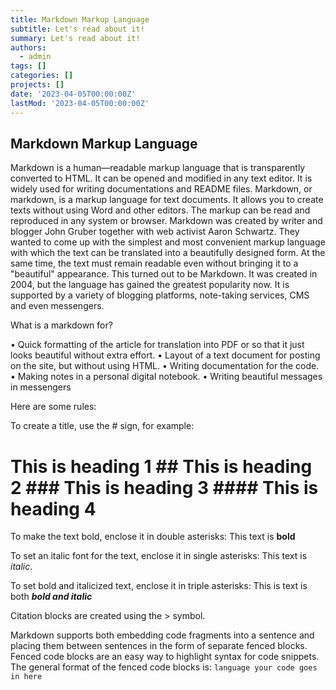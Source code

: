 ```yaml
---
title: Markdown Markup Language
subtitle: Let's read about it!
summary: Let's read about it!
authors:
  - admin
tags: []
categories: []
projects: []
date: '2023-04-05T00:00:00Z'
lastMod: '2023-04-05T00:00:00Z'
---
```


## Markdown Markup Language

Markdown is a human—readable markup language that is transparently converted to HTML. It can be opened and modified in any text editor. It is widely used for writing documentations and README files. Markdown, or markdown, is a markup language for text documents. It allows you to create texts without using Word and other editors. The markup can be read and reproduced in any system or browser. Markdown was created by writer and blogger John Gruber together with web activist Aaron Schwartz. They wanted to come up with the simplest and most convenient markup language with which the text can be translated into a beautifully designed form. At the same time, the text must remain readable even without bringing it to a "beautiful" appearance. This turned out to be Markdown. It was created in 2004, but the language has gained the greatest popularity now. It is supported by a variety of blogging platforms, note-taking services, CMS and even messengers.

What is a markdown for?

• Quick formatting of the article for translation into PDF or so that it just looks beautiful without extra effort.
• Layout of a text document for posting on the site, but without using HTML.
• Writing documentation for the code.
• Making notes in a personal digital notebook.
• Writing beautiful messages in messengers

Here are some rules:

To create a title, use the # sign, for example:
# This is heading 1 ## This is heading 2 ### This is heading 3 #### This is heading 4

To make the text bold, enclose it in double asterisks:
This text is **bold**

To set an italic font for the text, enclose it in single asterisks:
This text is *italic*.

To set bold and italicized text, enclose it in triple asterisks:
This is text is both ***bold and italic***

Citation blocks are created using the > symbol.

Markdown supports both embedding code fragments into a sentence and placing them between sentences in the form of separate fenced blocks. Fenced code blocks are an easy way to highlight syntax for code snippets. The general format of the fenced code blocks is:
``language your code goes in here ``

